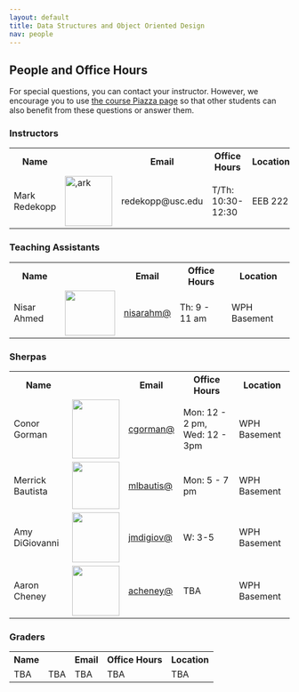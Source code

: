 ```yaml
---
layout: default
title: Data Structures and Object Oriented Design
nav: people
---
```


## People and Office Hours

For special questions, you can contact your instructor. However, we encourage you to use <a href="https://piazza.com/class/i9urv4waghu59u">the course Piazza page</a> so that other students can also benefit from these questions or answer them.

<h3>Instructors</h3>
<table>
<tbody>
<tr>
<th>Name</th>
<th></th>
<th>Email</th>
<th>Office Hours</th>
<th>Location</th>
</tr>
<tr>
<td>Mark Redekopp</td>
<td><img class=" size-full wp-image-279 alignnone" src="http://cs103.usc.edu/wordpress/wp-content/uploads/sites/12/2014/08/ark.jpg" alt=",ark" width="85" height="90" /></td>
<td>redekopp@usc.edu</td>
<td>T/Th: 10:30-12:30</td>
<td>EEB 222</td>
</tr>
</tbody>
</table>
<h3>Teaching Assistants</h3>
<table>
<tbody>
<tr>
<th>Name</th>
<th></th>
<th>Email</th>
<th>Office Hours</th>
<th>Location</th>
</tr>
<tr>
<td>Nisar Ahmed<!--quarter--></td>
<td><img class="alignnone wp-image-278 size-full" src="http://bits.usc.edu/wordpress/wp-content/uploads/sites/8/2014/08/nisar.jpg" alt="" width="90" height="81" /></td>
<td><a href="mailto:nisarahm@usc.edu">nisarahm@</a></td>
<td> Th: 9 - 11 am </td>
<td>WPH Basement</td>
</tr>
</tbody>
</table>
<h3>Sherpas</h3>
<table>
<tbody>
<tr>
<th>Name</th>
<th></th>
<th>Email</th>
<th>Office Hours</th>
<th>Location</th>
</tr>
<tr>
<td>Conor Gorman</td>
<td><img class="alignnone wp-image-1701" src="http://bits.usc.edu/wordpress/wp-content/uploads/sites/8/2014/08/cgorman.jpg" alt="" width="85" height="106" /></td>
<td><a href="mailto:cgorman@usc.edu">cgorman@</a></td>
<td>Mon: 12 - 2 pm, Wed: 12 - 3pm</td>
<td>WPH Basement</td>
</tr>
<tr>
<td>Merrick Bautista</td>
<td><img class="alignnone wp-image-1720 size-full" src="" alt="" width="85" height="85" /></td>
<td><a href="mailto:mlbautis@usc.edu">mlbautis@</a></td>
<td>Mon: 5 - 7 pm</td>
<td>WPH Basement</td>
</tr>
<tr>
<td>Amy DiGiovanni</td>
<td><img class="alignnone wp-image-1694" src="http://bits.usc.edu/cs104_su15/img/digiov.jpg" alt="" width="85" height="90" /></td>
<td><a href="mailto:jmdigiov@usc.edu">jmdigiov@</a></td>
<td>W: 3-5</td>
<td>WPH Basement</td>
</tr>
<tr>
<td>Aaron Cheney</td>
<td><img class="alignnone wp-image-1694" src="" alt="" width="85" height="90" /></td>
<td><a href="mailto:acheney@usc.edu">acheney@</a></td>
<td>TBA</td>
<td>WPH Basement</td>
</tr>
</tbody>
</table>
<h3>Graders</h3>
<table>
<tbody>
<tr>
<th>Name</th>
<th></th>
<th>Email</th>
<th>Office Hours</th>
<th>Location</th>
</tr>
<tr>
<td>TBA</td>
<td>TBA</td>
<td>TBA</td>
<td>TBA</td>
<td>TBA</td>
</tr>
</tbody>
</table>
